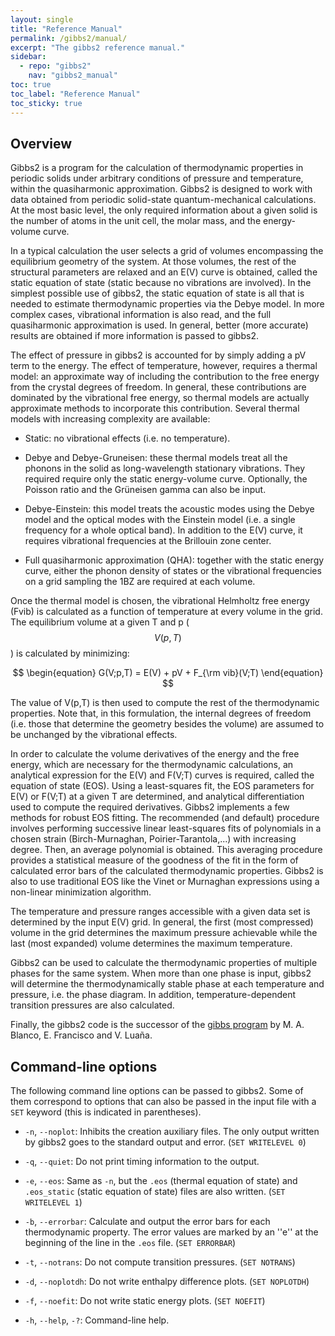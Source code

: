 ```yaml
---
layout: single
title: "Reference Manual"
permalink: /gibbs2/manual/
excerpt: "The gibbs2 reference manual."
sidebar:
  - repo: "gibbs2"
    nav: "gibbs2_manual"
toc: true
toc_label: "Reference Manual"
toc_sticky: true
---
```


## Overview

Gibbs2 is a program for the calculation of thermodynamic properties in
periodic solids under arbitrary conditions of pressure and
temperature, within the quasiharmonic approximation. Gibbs2 is
designed to work with data obtained from periodic solid-state
quantum-mechanical calculations. At the most basic level, the only
required information about a given solid is the number of atoms in the
unit cell, the molar mass, and the energy-volume curve. 

In a typical calculation the user selects a grid of volumes
encompassing the equilibrium geometry of the system. At those volumes,
the rest of the structural parameters are relaxed and an E(V) curve is
obtained, called the static equation of state (static because no
vibrations are involved). In the simplest possible use of gibbs2, the
static equation of state is all that is needed to estimate
thermodynamic properties via the Debye model. In more complex cases,
vibrational information is also read, and the full quasiharmonic
approximation is used. In general, better (more accurate) results are
obtained if more information is passed to gibbs2.

The effect of pressure in gibbs2 is accounted for by simply adding a
pV term to the energy. The effect of temperature, however, requires a
thermal model: an approximate way of including the contribution to the
free energy from the crystal degrees of freedom. In general, these
contributions are dominated by the vibrational free energy, so thermal
models are actually approximate methods to incorporate this
contribution. Several thermal models with increasing complexity are
available:

* Static: no vibrational effects (i.e. no temperature).

* Debye and Debye-Gruneisen: these thermal models treat all the
  phonons in the solid as long-wavelength stationary vibrations. They
  required require only the static energy-volume curve. Optionally,
  the Poisson ratio and the Grüneisen gamma can also be input.

* Debye-Einstein: this model treats the acoustic modes using the Debye
  model and the optical modes with the Einstein model (i.e. a single
  frequency for a whole optical band). In addition to the E(V) curve,
  it requires vibrational frequencies at the Brillouin zone center.

* Full quasiharmonic approximation (QHA): together with the static
  energy curve, either the phonon density of states or the vibrational
  frequencies on a grid sampling the 1BZ are required at each volume.

Once the thermal model is chosen, the vibrational Helmholtz free
energy (Fvib) is calculated as a function of temperature at every
volume in the grid. The equilibrium volume at a given T and
p ($$V(p,T)$$) is calculated by minimizing:

$$
\begin{equation}
G(V;p,T) = E(V) + pV + F_{\rm vib}(V;T)
\end{equation}
$$

The value of V(p,T) is then used to compute the rest of the
thermodynamic properties. Note that, in this formulation, the internal
degrees of freedom (i.e. those that determine the geometry besides the
volume) are assumed to be unchanged by the vibrational effects.

In order to calculate the volume derivatives of the energy and the
free energy, which are necessary for the thermodynamic calculations,
an analytical expression for the E(V) and F(V;T) curves is required,
called the equation of state (EOS). Using a least-squares fit, the EOS
parameters for E(V) or F(V;T) at a given T are determined, and
analytical differentiation used to compute the required
derivatives. Gibbs2 implements a few methods for robust EOS fitting.
The recommended (and default) procedure involves performing successive
linear least-squares fits of polynomials in a chosen strain
(Birch-Murnaghan, Poirier-Tarantola,...) with increasing degree. Then,
an average polynomial is obtained. This averaging procedure provides a
statistical measure of the goodness of the fit in the form of
calculated error bars of the calculated thermodynamic properties.
Gibbs2 is also to use traditional EOS like the Vinet or Murnaghan
expressions using a non-linear minimization algorithm. 

The temperature and pressure ranges accessible with a given data set
is determined by the input E(V) grid. In general, the first (most
compressed) volume in the grid determines the maximum pressure
achievable while the last (most expanded) volume determines the
maximum temperature.

Gibbs2 can be used to calculate the thermodynamic properties of
multiple phases for the same system. When more than one phase is
input, gibbs2 will determine the thermodynamically stable phase at
each temperature and pressure, i.e. the phase diagram. In addition,
temperature-dependent transition pressures are also calculated. 

Finally, the gibbs2 code is the successor of the [gibbs
program](https://doi.org/10.1016/j.comphy.2003.12.001) by
M. A. Blanco, E. Francisco and V. Luaña.

## Command-line options

The following command line options can be passed to gibbs2. Some of
them correspond to options that can also be passed in the input file
with a `SET` keyword (this is indicated in parentheses).

* `-n`, `--noplot`:
         Inhibits the creation auxiliary files. The only output written
         by gibbs2 goes to the standard output and error.
         (`SET WRITELEVEL 0`)

* `-q`, `--quiet`:
     Do not print timing information to the output.

* `-e`, `--eos`:
         Same as `-n`, but the `.eos` (thermal equation of state) and
         `.eos_static` (static equation of state) files are also
         written.
         (`SET WRITELEVEL 1`)

* `-b`, `--errorbar`:
         Calculate and output the error bars for each thermodynamic
         property. The error values are marked by an ''e'' at the
         beginning of the line in the `.eos` file.
         (`SET ERRORBAR`)

* `-t`, `--notrans`:
         Do not compute transition pressures.
         (`SET NOTRANS`)

* `-d`, `--noplotdh`:
         Do not write enthalpy difference plots.
         (`SET NOPLOTDH`)

* `-f`, `--noefit`:
         Do not write static energy plots.
         (`SET NOEFIT`)

* `-h`, `--help`, `-?`:
         Command-line help.

